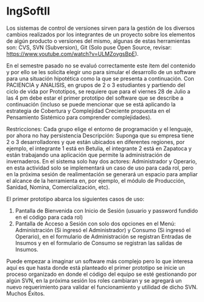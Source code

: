 # IngSoftII

Los sistemas de control de versiones sirven para la gestión de los diversos cambios realizados por los integrantes de un
proyecto sobre los elementos de algún producto o versiones del mismo, algunas de estas herramientas son: CVS, SVN
(Subversion), Git (Solo puse Open Source, revisar: https://www.youtube.com/watch?v=ULMZovgsBpE).

En el semestre pasado no se evaluó correctamente este ítem del contenido y por ello se les solicita elegir uno para simular
el desarrollo de un software para una situación hipotética como la que se presenta a continuación.
Con PACIENCIA y ANALISIS, en grupos de 2 o 3 estudiantes y partiendo del ciclo de vida por Prototipos, se requiere que
para el viernes 28 de Julio a las 4 pm debe estar el primer prototipo del software que se describe a continuación (incluso
se puede mencionar que se está aplicando la estrategia de Cobertura y Complejidad Creciente propuesta en el
Pensamiento Sistémico para comprender complejidades).

Restricciones: Cada grupo elige el entorno de programación y el lenguaje, por ahora no hay persistencia
Descripción: Suponga que su empresa tiene 2 o 3 desarrolladores y que están ubicados en diferentes regiones, por
ejemplo, el integrante 1 está en Betulia, el integrante 2 está en Zapatoca y están trabajando una aplicación que permite
la administración de invernaderos. En el sistema solo hay dos actores: Administrador y Operario, en esta actividad solo se
implementará un caso de uso para cada rol, pero en la próxima sesión de realimentación se generará un espacio para
ampliar el alcance de la herramienta en, por ejemplo, el módulo de Producción, Sanidad, Nomina, Comercialización, etc).

El primer prototipo abarca los siguientes casos de uso:

1. Pantalla de Bienvenida con Inicio de Sesión (usuario y password fundido en el código para cada rol)
2. Pantalla de Acceso a Sesión con solo dos opciones en el Menú: Administración (Si ingresó el Administrador) y Consumo
(Si ingresó el Operario), en el formulario de Administración se registran Entradas de Insumos y
en el formulario de Consumo se registran las salidas de Insumos.

Puede empezar a imaginar un software más complejo pero lo que interesa aquí es que hasta donde está planteado el
primer prototipo se inicie un proceso organizado en donde el código del equipo se esté gestionando por algún SVN, en
la próxima sesión los roles cambiaran y se agregará un nuevo requerimiento para validar el funcionamiento y utilidad
de dicho SVN. Muchos Éxitos.

